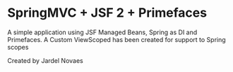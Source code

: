 # SpringMVC + JSF 2 + Primefaces
A simple application using JSF Managed Beans, Spring as DI and Primefaces.
A Custom ViewScoped has been created for support to Spring scopes

Created by Jardel Novaes